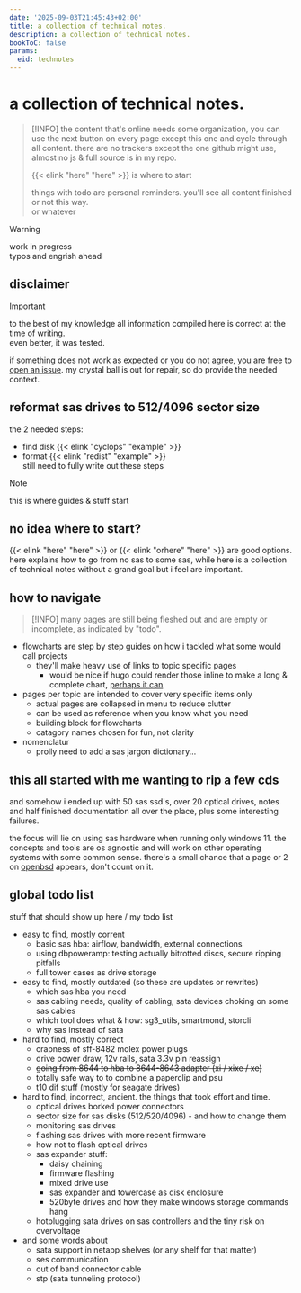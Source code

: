 ```yaml
---
date: '2025-09-03T21:45:43+02:00'
title: a collection of technical notes.
description: a collection of technical notes.
bookToC: false
params:
  eid: technotes
---
```

# a collection of technical notes.

> [!INFO]
> the content that's online needs some organization, you can
> use the next button on every page except this one and
> cycle through all content. there are no trackers except the
> one github might use, almost no js & full source is in my repo.  
>  
> {{< elink "here" "here" >}} is where to start   
>  
> things with todo are personal reminders. you'll see all content
> finished or not this way.  
> or whatever

> [!WARNING]
> work in progress  
> typos and engrish ahead

## disclaimer
> [!IMPORTANT]
> to the best of my knowledge all information compiled here is correct at the time of writing.  
> even better, it was tested.

if something does not work as expected or you do not agree, you are free to [open an issue](https://github.com/inphobia/inphobia.github.io/issues).
my crystal ball is out for repair, so do provide the needed context.

## reformat sas drives to 512/4096 sector size
the 2 needed steps:
* find disk {{< elink "cyclops" "example" >}}
* format {{< elink "redist" "example" >}}  
still need to fully write out these steps

> [!NOTE]
this is where guides & stuff start

## no idea where to start?
{{< elink "here" "here" >}} or {{< elink "orhere" "here" >}} are good options.
here explains how to go from no sas to some sas, while here is a collection of technical notes without a grand goal but i feel are important.

## how to navigate
> [!INFO]
many pages are still being fleshed out and are empty or incomplete, as indicated by "todo".
* flowcharts are step by step guides on how i tackled what some would call projects
  * they'll make heavy use of links to topic specific pages
    * would be nice if hugo could render those inline to make a long & complete chart, [perhaps it can](https://gohugo.io/render-hooks/links/#pageinner-details)
* pages per topic are intended to cover very specific items only
  * actual pages are collapsed in menu to reduce clutter
  * can be used as reference when you know what you need
  * building block for flowcharts
  * catagory names chosen for fun, not clarity
* nomenclatur
  * prolly need to add a sas jargon dictionary...

## this all started with me wanting to rip a few cds

and somehow i ended up with 50 sas ssd's, over 20 optical drives, notes and
half finished documentation all over the place, plus some interesting failures.

the focus will lie on using sas hardware when running only windows 11. the concepts
and tools are os agnostic and will work on other operating systems with some common
sense. there's a small chance that a page or 2 on [openbsd](https://openbsd.org) appears,
don't count on it.

## global todo list


stuff that should show up here / my todo list

* easy to find, mostly corrent
  * basic sas hba: airflow, bandwidth, external connections
  * using dbpoweramp: testing actually bitrotted discs, secure ripping pitfalls
  * full tower cases as drive storage
* easy to find, mostly outdated (so these are updates or rewrites)
  * ~~which sas hba you need~~
  * sas cabling needs, quality of cabling, sata devices choking on some sas cables
  * which tool does what & how: sg3_utils, smartmond, storcli
  * why sas instead of sata
* hard to find, mostly correct
  * crapness of sff-8482 molex power plugs
  * drive power draw, 12v rails, sata 3.3v pin reassign
  * ~~going from 8644 to hba to 8644-8643 adapter (xi / xixe / xe)~~
  * totally safe way to to combine a paperclip and psu
  * t10 dif stuff (mostly for seagate drives)
* hard to find, incorrect, ancient. the things that took effort and time.
  * optical drives borked power connectors
  * sector size for sas disks (512/520/4096) - and how to change them
  * monitoring sas drives
  * flashing sas drives with more recent firmware
  * how not to flash optical drives
  * sas expander stuff:
    * daisy chaining
    * firmware flashing
    * mixed drive use
    * sas expander and towercase as disk enclosure
    * 520byte drives and how they make windows storage commands hang
  * hotplugging sata drives on sas controllers and the tiny risk on overvoltage
* and some words about
  * sata support in netapp shelves (or any shelf for that matter)
  * ses communication
  * out of band connector cable
  * stp (sata tunneling protocol)
